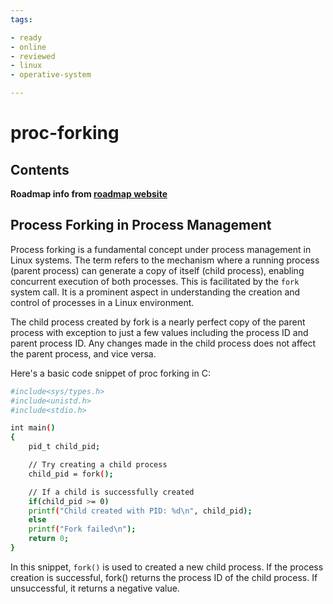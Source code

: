 ```yaml
---
tags:

- ready
- online
- reviewed
- linux
- operative-system

---
```


# proc-forking

## Contents

__Roadmap info from [roadmap website](https://roadmap.sh/linux/process-management/proc-forking)__

## Process Forking in Process Management

Process forking is a fundamental concept under process management in Linux systems. The term refers to the mechanism where a running process (parent process) can generate a copy of itself (child process), enabling concurrent execution of both processes. This is facilitated by the `fork` system call. It is a prominent aspect in understanding the creation and control of processes in a Linux environment.

The child process created by fork is a nearly perfect copy of the parent process with exception to just a few values including the process ID and parent process ID. Any changes made in the child process does not affect the parent process, and vice versa.

Here's a basic code snippet of proc forking in C:

```bash
#include<sys/types.h>
#include<unistd.h>
#include<stdio.h>

int main()
{
    pid_t child_pid;

    // Try creating a child process
    child_pid = fork();

    // If a child is successfully created
    if(child_pid >= 0)
    printf("Child created with PID: %d\n", child_pid);
    else
    printf("Fork failed\n");
    return 0;
}

```

In this snippet, `fork()` is used to created a new child process. If the process creation is successful, fork() returns the process ID of the child process. If unsuccessful, it returns a negative value.
